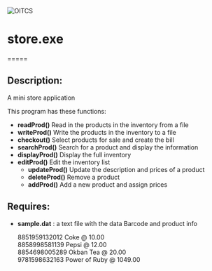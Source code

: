 ![OITCS](http://info.payap.ac.th/info/link_download/identity.jpg)

# store.exe
=====

Description:
------------

A mini store application

This program has these functions:

* **readProd()** Read in the products in the inventory from a file
* **writeProd()** Write the products in the inventory to a file
* **checkout()** Select products for sale and create the bill
* **searchProd()** Search for a product and display the information
* **displayProd()** Display the full inventory
* **editProd()** Edit the inventory list  
     - **updateProd()** Update the description and prices of a product  
     - **deleteProd()** Remove a product  
     - **addProd()** Add a new product and assign prices  

Requires:
---------

* **sample.dat** : a text file with the data Barcode and product info

    8851959132012 Coke @ 10.00  
    8858998581139 Pepsi @ 12.00  
    8854698005289 Okban Tea @ 20.00  
    9781598632163 Power of Ruby @ 1049.00  
    
